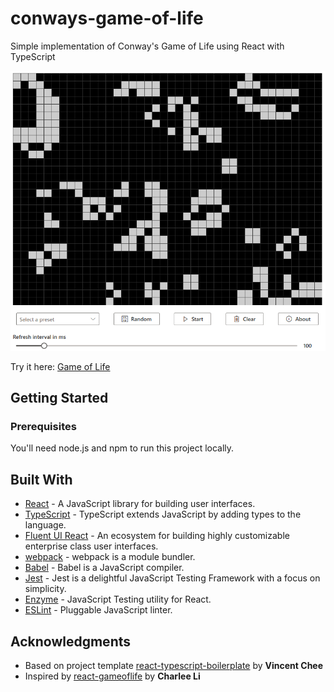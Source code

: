 # conways-game-of-life
Simple implementation of Conway's Game of Life using React with TypeScript

![Screenshot](assets/screenshot.png)

Try it here: [Game of Life](https://mango-stone-09d03b110.azurestaticapps.net/)


## Getting Started

<!-- These instructions will get you a copy of the project up and running on your local machine for development and testing purposes. See deployment for notes on how to deploy the project on a live system. -->

### Prerequisites

You'll need node.js and npm to run this project locally. 

<!-- ### Installing

A step by step series of examples that tell you how to get a development env running

Say what the step will be

```
Give the example
```

And repeat

```
until finished
```

End with an example of getting some data out of the system or using it for a little demo

## Running the tests

Explain how to run the automated tests for this system

### Break down into end to end tests

Explain what these tests test and why

```
Give an example
```

### And coding style tests

Explain what these tests test and why

```
Give an example
```

## Deployment

Add additional notes about how to deploy this on a live system -->

## Built With

* [React](https://reactjs.org/) - A JavaScript library for building user interfaces.
* [TypeScript](https://www.typescriptlang.org/) - TypeScript extends JavaScript by adding types to the language.
* [Fluent UI React](https://developer.microsoft.com/en-us/fluentui#/) - An ecosystem for building highly customizable enterprise class user interfaces.
* [webpack](https://webpack.js.org/) - webpack is a module bundler.
* [Babel](https://babeljs.io/) - Babel is a JavaScript compiler.
* [Jest](https://jestjs.io/) - Jest is a delightful JavaScript Testing Framework with a focus on simplicity.
* [Enzyme](https://enzymejs.github.io/enzyme/) - JavaScript Testing utility for React.
* [ESLint](https://eslint.org/) - Pluggable JavaScript linter.

## Acknowledgments

* Based on project template [react-typescript-boilerplate](https://github.com/davinchee/react-typescript-boilerplate) by **Vincent Chee** 
* Inspired by [react-gameoflife](https://github.com/charlee/react-gameoflife) by **Charlee Li** 
